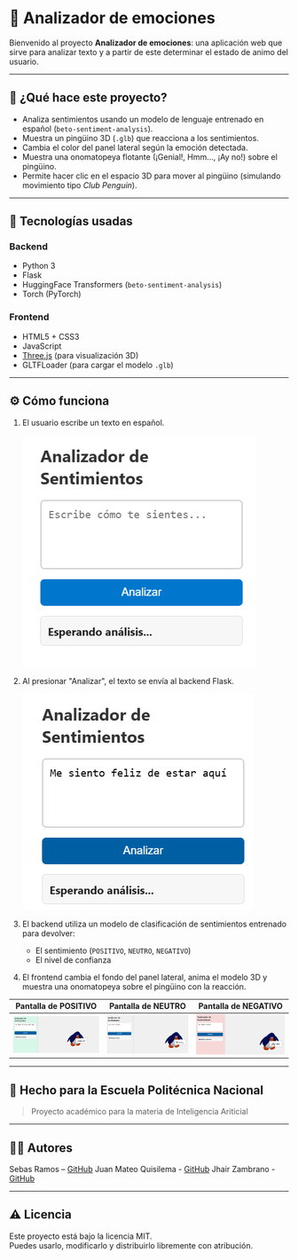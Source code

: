 # 🐧 Analizador de emociones

Bienvenido al proyecto **Analizador de emociones**: una aplicación web que sirve para analizar texto y a partir de este determinar el estado de animo del usuario.

---

## 🌟 ¿Qué hace este proyecto?

- Analiza sentimientos usando un modelo de lenguaje entrenado en español (`beto-sentiment-analysis`).
- Muestra un pingüino 3D (`.glb`) que reacciona a los sentimientos.
- Cambia el color del panel lateral según la emoción detectada.
- Muestra una onomatopeya flotante (¡Genial!, Hmm..., ¡Ay no!) sobre el pingüino.
- Permite hacer clic en el espacio 3D para mover al pingüino (simulando movimiento tipo *Club Penguin*).
  
---

## 🧠 Tecnologías usadas

### Backend

- Python 3
- Flask
- HuggingFace Transformers (`beto-sentiment-analysis`)
- Torch (PyTorch)

### Frontend

- HTML5 + CSS3
- JavaScript
- [Three.js](https://threejs.org/) (para visualización 3D)
- GLTFLoader (para cargar el modelo `.glb`)

---

## ⚙️ Cómo funciona

1. El usuario escribe un texto en español.

   ![inicio](imgReadme/Escribir.png)
2. Al presionar "Analizar", el texto se envía al backend Flask.

   ![Siguiendo](imgReadme/Escribiendo.png)
3. El backend utiliza un modelo de clasificación de sentimientos entrenado para devolver:
   - El sentimiento (`POSITIVO`, `NEUTRO`, `NEGATIVO`)
   - El nivel de confianza
4. El frontend cambia el fondo del panel lateral, anima el modelo 3D y muestra una onomatopeya sobre el pingüino con la reacción.

| Pantalla de POSITIVO | Pantalla de NEUTRO | Pantalla de NEGATIVO |
|--------------------|----------------------|----------------------|
| ![Positivo](imgReadme/POSITIVO.png) | ![Neutro](imgReadme/normal.png) | ![trsite](imgReadme/trsite.png) |

---

## 🏫 Hecho para la Escuela Politécnica Nacional

> Proyecto académico para la materia de Inteligencia Ariticial

---

## 🧑‍💻 Autores

Sebas Ramos – [GitHub](https://github.com/tu-usuario)
Juan Mateo Quisilema - [GitHub](https://github.com/JuanMateoQ)
Jhair Zambrano - [GitHub](https://github.com/Jhairzp27)

---

## ⚠️ Licencia

Este proyecto está bajo la licencia MIT.  
Puedes usarlo, modificarlo y distribuirlo libremente con atribución.
